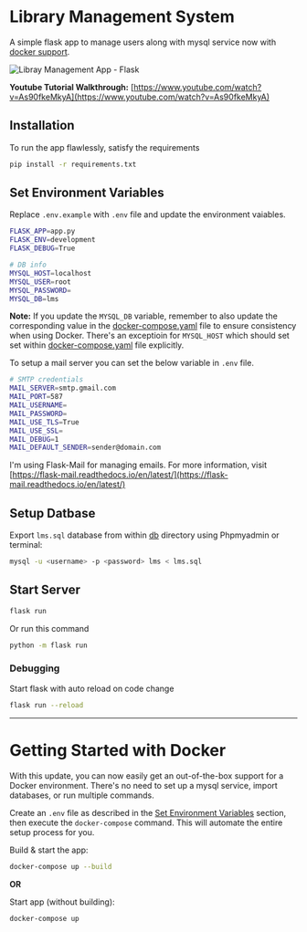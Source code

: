 # Library Management System
A simple flask app to manage users along with mysql service now with [docker support](https://github.com/hamza-avvan/library-management-system?tab=readme-ov-file#getting-started-with-docker).

![Libray Management App - Flask](https://github.com/hamzaavvan/library-management-system/blob/master/ss/ss2.JPG?raw=true)

**Youtube Tutorial Walkthrough:** [https://www.youtube.com/watch?v=As90fkeMkyA](https://www.youtube.com/watch?v=As90fkeMkyA)


## Installation

To run the app flawlessly, satisfy the requirements
```bash
pip install -r requirements.txt
```

## Set Environment Variables
Replace `.env.example` with `.env` file and update the environment vaiables.

```bash
FLASK_APP=app.py
FLASK_ENV=development
FLASK_DEBUG=True

# DB info
MYSQL_HOST=localhost
MYSQL_USER=root
MYSQL_PASSWORD=
MYSQL_DB=lms
```

**Note:** If you update the `MYSQL_DB` variable, remember to also update the corresponding value in the [docker-compose.yaml](https://github.com/hamza-avvan/library-management-system/blob/master/docker-compose.yaml#L12) file to ensure consistency when using Docker. There's an exceptioin for `MYSQL_HOST` which should set set within [docker-compose.yaml](https://github.com/hamza-avvan/library-management-system/blob/master/docker-compose.yaml#L29) file explicitly.

To setup a mail server you can set the below variable in `.env` file. 
```bash
# SMTP credentials
MAIL_SERVER=smtp.gmail.com
MAIL_PORT=587 
MAIL_USERNAME=
MAIL_PASSWORD=
MAIL_USE_TLS=True
MAIL_USE_SSL=
MAIL_DEBUG=1
MAIL_DEFAULT_SENDER=sender@domain.com
```

I'm using Flask-Mail for managing emails. For more information, visit [https://flask-mail.readthedocs.io/en/latest/](https://flask-mail.readthedocs.io/en/latest/)


## Setup Datbase
Export `lms.sql` database from within [db](https://github.com/hamza-avvan/library-management-system/tree/master/db) directory using Phpmyadmin or terminal:

```bash
mysql -u <username> -p <password> lms < lms.sql
```

## Start Server
```bash
flask run
```

Or run this command 
```bash
python -m flask run
```

### Debugging

Start flask with auto reload on code change
```bash
flask run --reload
```
---------------------

# Getting Started with Docker
With this update, you can now easily get an out-of-the-box support for a Docker environment. There's no need to set up a mysql service, import databases, or run multiple commands. 

Create an `.env` file as described in the [Set Environment Variables](https://github.com/hamza-avvan/library-management-system?tab=readme-ov-file#set-environment-variables) section, then execute the `docker-compose` command. This will automate the entire setup process for you.

Build & start the app:
```bash
docker-compose up --build
```

**OR**

Start app (without building):
```bash
docker-compose up
```
